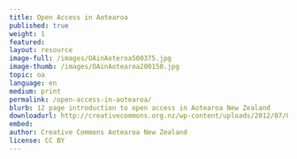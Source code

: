 ```yaml
---
title: Open Access in Aotearoa
published: true
weight: 1
featured: 
layout: resource
image-full: /images/OAinAoteroa500375.jpg
image-thumb: /images/OAinAotearoa200150.jpg
topic: oa
language: en
medium: print
permalink: /open-access-in-aotearoa/
blurb: 12 page introduction to open access in Aotearoa New Zealand
downloadurl: http://creativecommons.org.nz/wp-content/uploads/2012/07/Open-Access-in-Aotearoaset-to-print.pdf
embed:
author: Creative Commons Aotearoa New Zealand
license: CC BY 
---
```

